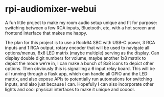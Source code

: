 # rpi-audiomixer-webui
A fun little project to make my room audio setup unique and fit for purpose: switching between a few RCA inputs, Bluetooth, etc, with a hot screen and frontend interface that makes me happy.

The plan for this project is to use a Rock64 SBC with USB-C power, 3 RCA inputs and 1 RCA output, rotary encoder that will be used to navigate all options/menus, 8x8 LED matrix (maybe multiple) serving as the display. Can display double digit numbers for volume, maybe another 1x8 matrix to depict the mode we’re in, I can make a bunch of 8x8 icons to depict other options. Then obviously this is signalling a 6 input relay board. This will be all running through a flask app, which can handle all GPIO and the LED matrix, and also expose APIs to potentially run automations for switching inputs, and also just because I can. Hopefully I can also incorporate other lights and cool physical interfaces to make it unique and cooool.
